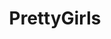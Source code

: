 ---
title: PrettyGirls
crosslinks:
- livven
- RoastMe
- BrasilOnReddit
- KatyaLischina
- EllaFreya
- ultragrrrlz
- BonnieCoffey
- Hawtschwitz
- MakeupAddiction
- gifs
- UnexpectedRT
- underpopular
- DINIHTM
- PlayMe
- girlsinyogapants
- EmmaStone
- Faces
- HannaHallysem
- Imogen
- wrestlewiththeplot
---